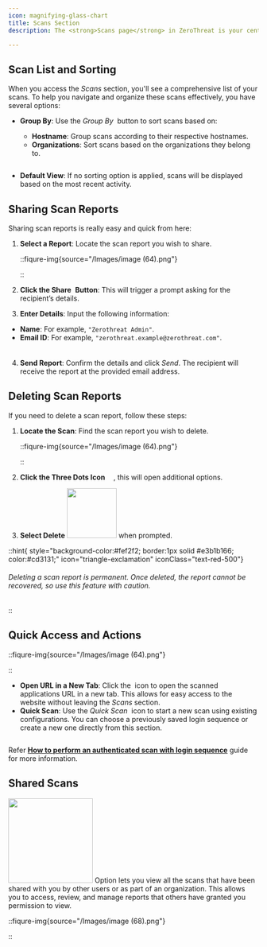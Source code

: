```yaml
---
icon: magnifying-glass-chart
title: Scans Section
description: The <strong>Scans page</strong> in ZeroThreat is your central hub for managing and viewing all scan activities. Here, you can access details about scans you've performed and those that have been shared with you.

---
```


## Scan List and Sorting

When you access the _Scans_ section, you'll see a comprehensive list of your scans. To help you navigate and organize these scans effectively, you have several options:

- **Group By**: Use the _Group By_ <span><img src="/Images/image (54).png" alt="" data-size="line"></span> button to sort scans based on:

  - **Hostname**: Group scans according to their respective hostnames.
  - **Organizations**: Sort scans based on the organizations they belong to.

 <img src="/Images/image (53).png" alt="" data-size="line">

- **Default View**: If no sorting option is applied, scans will be displayed based on the most recent activity.

## Sharing Scan Reports

Sharing scan reports is really easy and quick from here:

1. **Select a Report**: Locate the scan report you wish to share.

   ::fiqure-img{source="/Images/image (64).png"}

   ::

2. **Click the Share** <span><img src="/Images/image (59).png" alt=""></span> **Button**: This will trigger a prompt asking for the recipient’s details.
3.  **Enter Details**: Input the following information:

   - **Name**: For example, `"Zerothreat Admin"`.
   - **Email ID**: For example, `"zerothreat.example@zerothreat.com"`.

   <img src="/Images/image (76).png" alt="" style="display:block; margin:0px auto; margin-top:20px;">

   <!-- ::fiqure-img{source="/Images/image (76).png"} -->
   <!-- <img src="/Images/image (76).png" alt="" > -->
   <!-- :: -->
   <!-- &#x20;                                            ![](https://karms-organization.gitbook.io/~gitbook/Images/image?url=https%3A%2F%2F1825008717-files.gitbook.io%2F%7E%2Ffiles%2Fv0%2Fb%2Fgitbook-x-prod.appspot.com%2Fo%2Fspaces%252Fs6Y7hKb1RwZWFZo4EnUm%252Fuploads%252F8RkRXIyuDKWHhOBsfsUg%252Fimage.png%3Falt%3Dmedia%26token%3D05ebf001-76b7-4dc9-8cb4-5c3e2fe77468\&width=768\&dpr=4\&quality=100\&sign=d524d320\&sv=1) -->

4. **Send Report**: Confirm the details and click _Send_. The recipient will receive the report at the provided email address.

## Deleting Scan Reports

If you need to delete a scan report, follow these steps:

1. **Locate the Scan**: Find the scan report you wish to delete.

   ::fiqure-img{source="/Images/image (64).png"}


   ::

2. **Click the Three Dots Icon** <span><img src="/Images/image (62).png" width="13px" alt=""></span>, this will open additional options.
3. **Select Delete** <span><img src="/Images/image (61).png" alt="" width="100px"></span> when prompted.

::hint{ style="background-color:#fef2f2; border:1px solid #e3b1b166; color:#cd3131;" icon="triangle-exclamation" iconClass="text-red-500"}

###### Deleting a scan report is permanent. Once deleted, the report cannot be recovered, so use this feature with caution.

::

## Quick Access and Actions

::fiqure-img{source="/Images/image (64).png"}

<!-- <img src="/Images/image (64).png" alt="" > -->

::

- **Open URL in a New Tab**: Click the <span><img src="/Images/image (63).png" alt=""></span> icon to open the scanned applications URL in a new tab. This allows for easy access to the website without leaving the _Scans_ section.
- **Quick Scan**: Use the _Quick Scan_ <span><img src="/Images/image (65).png" alt=""></span> icon to start a new scan using existing configurations. You can choose a previously saved login sequence or create a new one directly from this section.

<img src="/Images/image (66).png" alt="">

Refer [**How to perform an authenticated scan with login sequence**](../getting-started/authenticated-scan/scan-with-login-sequence#how-to-perform-an-authenticated-scan-with-login-sequence 'mention') guide for more information.&#x20;

## Shared Scans

<span><img src="/Images/image (67).png" alt="" width="170px"></span> Option lets you view all the scans that have been shared with you by other users or as part of an organization. This allows you to access, review, and manage reports that others have granted you permission to view.

::fiqure-img{source="/Images/image (68).png"}

<!-- <img src="/Images/image (68).png" alt="" > -->

::
